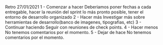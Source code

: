 Retro 27/01/2021
1 - Comenzar a hacer
    Deberiamos poner fechas a cada entregable, hacer la reunión del sprint lo más pronto posible, tener el entorno de desarrollo organizado
2 - Hacer más
    Investigar más sobre herramientas de desarrollo(banco de imagenes, tipografias, etc)
3 - Continuar haciendo
    Seguir con reuniones de check points.
4 - Hacer menos
    No tenemos comentarios por el momento.
5 - Dejar de hace
    No tenemos comentarios por el momento.

    